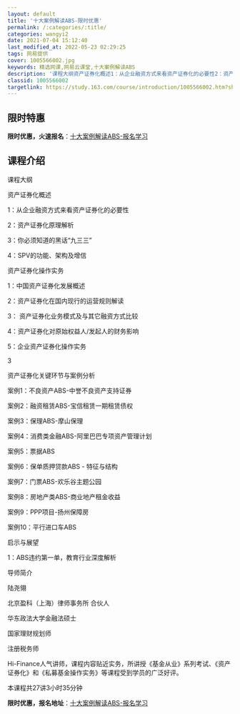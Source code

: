 ```yaml
---
layout: default
title: '十大案例解读ABS-限时优惠'
permalink: /:categories/:title/
categories: wangyi2
date: 2021-07-04 15:12:40
last_modified_at: 2022-05-23 02:29:25
tags: 网易提供
cover: 1005566002.jpg
keywords: 精选网课,网易云课堂,十大案例解读ABS
description: '课程大纲资产证券化概述1：从企业融资方式来看资产证券化的必要性2：资产证券化原理解析3：你必须知道的黑话“九三三”4：S'
classid: 1005566002
targetlink: https://study.163.com/course/introduction/1005566002.htm?share=1&shareId=1025206652&utm_campaign=share&utm_medium=iphoneShare&utm_source=&utm_u=1025206652
---
```


## 限时特惠

**限时优惠，火速报名**：[十大案例解读ABS-报名学习](https://study.163.com/course/introduction/1005566002.htm?share=1&shareId=1025206652&utm_campaign=share&utm_medium=iphoneShare&utm_source=&utm_u=1025206652)

## 课程介绍

课程大纲

 资产证券化概述 

1：从企业融资方式来看资产证券化的必要性

2：资产证券化原理解析

3：你必须知道的黑话“九三三”

4：SPV的功能、架构及增信



资产证券化操作实务

1：中国资产证券化发展概述		

2：资产证券化在国内现行的运营规则解读

3： 资产证券化业务模式及与其它融资方式比较

4：资产证券化对原始权益人/发起人的财务影响

5：企业资产证券化操作实务

3

 资产证券化关键环节与案例分析

案例1：不良资产ABS-中誉不良资产支持证券

案例2：融资租赁ABS-宝信租赁一期租赁债权

案例3：保理ABS-摩山保理

案例4：消费类金融ABS-阿里巴巴专项资产管理计划

案例5：票据ABS

案例6：保单质押贷款ABS - 特征与结构

案例7：门票ABS-欢乐谷主题公园

案例8：房地产类ABS-商业地产租金收益

案例9：PPP项目-扬州保障房

案例10：平行进口车ABS 

启示与展望 

1：ABS违约第一单，教育行业深度解析

	

导师简介

陆尧翎 

北京盈科（上海）律师事务所  合伙人



华东政法大学金融法硕士

国家理财规划师

注册税务师



Hi-Finance人气讲师，课程内容贴近实务，所讲授《基金从业》系列考试、《资产证券化》和《私募基金操作实务》等课程受到学员的广泛好评。

本课程共27讲3小时35分钟

**限时优惠，报名地址**：[十大案例解读ABS-报名学习](https://study.163.com/course/introduction/1005566002.htm?share=1&shareId=1025206652&utm_campaign=share&utm_medium=iphoneShare&utm_source=&utm_u=1025206652)

